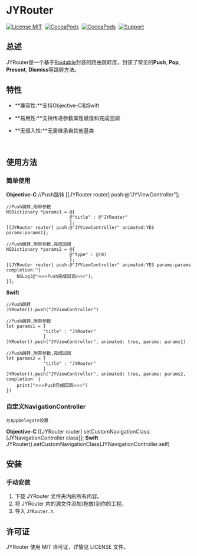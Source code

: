 # JYRouter

[![License MIT](https://img.shields.io/badge/license-MIT-green.svg?style=flat)](https://raw.githubusercontent.com/Job-Yang/JYRouter/master/LICENSE) 
[![CocoaPods](http://img.shields.io/cocoapods/v/JYRouter.svg?style=flat)](http://cocoapods.org/?q=JYRouter) 
[![CocoaPods](http://img.shields.io/cocoapods/p/JYRouter.svg?style=flat)](http://cocoapods.org/?q=JYRouter) 
[![Support](https://img.shields.io/badge/support-iOS%208%2B%20-blue.svg?style=flat)](https://www.apple.com/nl/ios/) 


## 总述
JYRouter是一个基于[Routable](https://github.com/clayallsopp/routable-ios)封装的路由跳转库，封装了常见的**Push**, **Pop**, **Present**, **Dismiss**等跳转方法。



## 特性
- **兼容性:**支持Objective-C和Swift

- **易用性:**支持传递参数属性赋值和完成回调

- **无侵入性:**无需继承自其他基类

  ​

## 使用方法

### 简单使用
**Objective-C**
	//Push跳转
	[[JYRouter router] push:@"JYViewController"];
	
	//Push跳转,附带参数
	NSDictionary *params1 = @{
	  						@"title" : @"JYRouter"
							};
	[[JYRouter router] push:@"JYViewController" animated:YES params:params1];
	
	//Push跳转,附带参数,完成回调
	NSDictionary *params2 = @{
	  						@"type" : @(0)
							};
	[[JYRouter router] push:@"JYViewController" animated:YES params:params completion:^{
		NSLog(@"🔥🔥🔥Push完成回调🔥🔥🔥");
	}];

**Swift** 

	//Push跳转
	JYRouter().push("JYViewController")
	
	//Push跳转,附带参数
	let params1 = [
				  "title" : "JYRouter"
				  ]
	JYRouter().push("JYViewController", animated: true, params: params1)
	
	//Push跳转,附带参数,完成回调
	let params2 = [
				  "title" : "JYRouter"
				  ]
	JYRouter().push("JYViewController", animated: true, params: params2, completion: {
		print("🔥🔥🔥Push完成回调🔥🔥🔥")
	})

### 自定义NavigationController
	在AppDelegate设置
**Objective-C**
	[[JYRouter router] setCustomNavigationClass:[JYNavigationController class]];
**Swift**
	JYRouter().setCustomNavigationClass(JYNavigationController.self)
## 安装

### 手动安装

1. 下载 JYRouter 文件夹内的所有内容。
2. 将 JYRouter 内的源文件添加(拖放)到你的工程。
3. 导入 `JYRouter.h`.

## 许可证

JYRouter 使用 MIT 许可证，详情见 LICENSE 文件。
